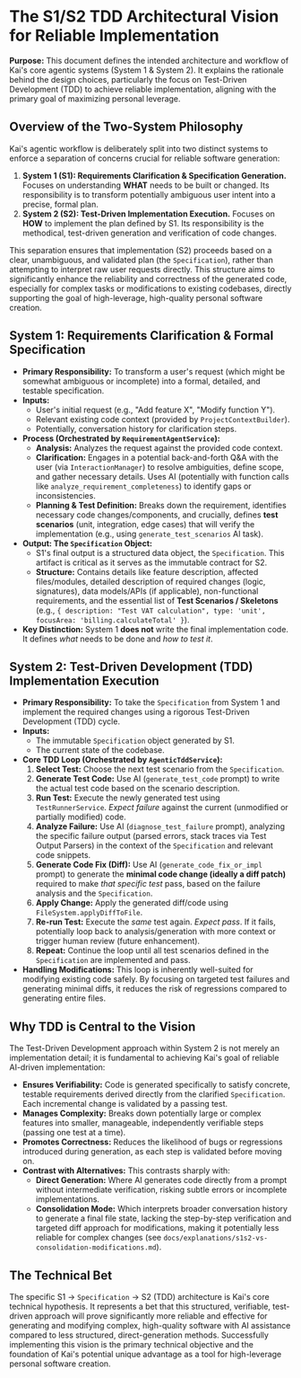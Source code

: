 # The S1/S2 TDD Architectural Vision for Reliable Implementation

**Purpose:** This document defines the intended architecture and workflow of Kai's core agentic systems (System 1 & System 2). It explains the rationale behind the design choices, particularly the focus on Test-Driven Development (TDD) to achieve reliable implementation, aligning with the primary goal of maximizing personal leverage.

## Overview of the Two-System Philosophy

Kai's agentic workflow is deliberately split into two distinct systems to enforce a separation of concerns crucial for reliable software generation:

1.  **System 1 (S1): Requirements Clarification & Specification Generation.** Focuses on understanding **WHAT** needs to be built or changed. Its responsibility is to transform potentially ambiguous user intent into a precise, formal plan.
2.  **System 2 (S2): Test-Driven Implementation Execution.** Focuses on **HOW** to implement the plan defined by S1. Its responsibility is the methodical, test-driven generation and verification of code changes.

This separation ensures that implementation (S2) proceeds based on a clear, unambiguous, and validated plan (the `Specification`), rather than attempting to interpret raw user requests directly. This structure aims to significantly enhance the reliability and correctness of the generated code, especially for complex tasks or modifications to existing codebases, directly supporting the goal of high-leverage, high-quality personal software creation.

## System 1: Requirements Clarification & Formal Specification

*   **Primary Responsibility:** To transform a user's request (which might be somewhat ambiguous or incomplete) into a formal, detailed, and testable specification.
*   **Inputs:**
    *   User's initial request (e.g., "Add feature X", "Modify function Y").
    *   Relevant existing code context (provided by `ProjectContextBuilder`).
    *   Potentially, conversation history for clarification steps.
*   **Process (Orchestrated by `RequirementAgentService`):**
    *   **Analysis:** Analyzes the request against the provided code context.
    *   **Clarification:** Engages in a potential back-and-forth Q&A with the user (via `InteractionManager`) to resolve ambiguities, define scope, and gather necessary details. Uses AI (potentially with function calls like `analyze_requirement_completeness`) to identify gaps or inconsistencies.
    *   **Planning & Test Definition:** Breaks down the requirement, identifies necessary code changes/components, and crucially, defines **test scenarios** (unit, integration, edge cases) that will verify the implementation (e.g., using `generate_test_scenarios` AI task).
*   **Output: The `Specification` Object:**
    *   S1's final output is a structured data object, the `Specification`. This artifact is critical as it serves as the immutable contract for S2.
    *   **Structure:** Contains details like feature description, affected files/modules, detailed description of required changes (logic, signatures), data models/APIs (if applicable), non-functional requirements, and the essential list of **Test Scenarios / Skeletons** (e.g., `{ description: "Test VAT calculation", type: 'unit', focusArea: 'billing.calculateTotal' }`).
*   **Key Distinction:** System 1 **does not** write the final implementation code. It defines *what* needs to be done and *how to test it*.

## System 2: Test-Driven Development (TDD) Implementation Execution

*   **Primary Responsibility:** To take the `Specification` from System 1 and implement the required changes using a rigorous Test-Driven Development (TDD) cycle.
*   **Inputs:**
    *   The immutable `Specification` object generated by S1.
    *   The current state of the codebase.
*   **Core TDD Loop (Orchestrated by `AgenticTddService`):**
    1.  **Select Test:** Choose the next test scenario from the `Specification`.
    2.  **Generate Test Code:** Use AI (`generate_test_code` prompt) to write the actual test code based on the scenario description.
    3.  **Run Test:** Execute the newly generated test using `TestRunnerService`. *Expect failure* against the current (unmodified or partially modified) code.
    4.  **Analyze Failure:** Use AI (`diagnose_test_failure` prompt), analyzing the specific failure output (parsed errors, stack traces via Test Output Parsers) in the context of the `Specification` and relevant code snippets.
    5.  **Generate Code Fix (Diff):** Use AI (`generate_code_fix_or_impl` prompt) to generate the **minimal code change (ideally a diff patch)** required to make *that specific test* pass, based on the failure analysis and the `Specification`.
    6.  **Apply Change:** Apply the generated diff/code using `FileSystem.applyDiffToFile`.
    7.  **Re-run Test:** Execute the *same* test again. *Expect pass*. If it fails, potentially loop back to analysis/generation with more context or trigger human review (future enhancement).
    8.  **Repeat:** Continue the loop until all test scenarios defined in the `Specification` are implemented and pass.
*   **Handling Modifications:** This loop is inherently well-suited for modifying existing code safely. By focusing on targeted test failures and generating minimal diffs, it reduces the risk of regressions compared to generating entire files.

## Why TDD is Central to the Vision

The Test-Driven Development approach within System 2 is not merely an implementation detail; it is fundamental to achieving Kai's goal of reliable AI-driven implementation:

*   **Ensures Verifiability:** Code is generated specifically to satisfy concrete, testable requirements derived directly from the clarified `Specification`. Each incremental change is validated by a passing test.
*   **Manages Complexity:** Breaks down potentially large or complex features into smaller, manageable, independently verifiable steps (passing one test at a time).
*   **Promotes Correctness:** Reduces the likelihood of bugs or regressions introduced during generation, as each step is validated before moving on.
*   **Contrast with Alternatives:** This contrasts sharply with:
    *   **Direct Generation:** Where AI generates code directly from a prompt without intermediate verification, risking subtle errors or incomplete implementations.
    *   **Consolidation Mode:** Which interprets broader conversation history to generate a final file state, lacking the step-by-step verification and targeted diff approach for modifications, making it potentially less reliable for complex changes (see `docs/explanations/s1s2-vs-consolidation-modifications.md`).

## The Technical Bet

The specific S1 -> `Specification` -> S2 (TDD) architecture is Kai's core technical hypothesis. It represents a bet that this structured, verifiable, test-driven approach will prove significantly more reliable and effective for generating and modifying complex, high-quality software with AI assistance compared to less structured, direct-generation methods. Successfully implementing this vision is the primary technical objective and the foundation of Kai's potential unique advantage as a tool for high-leverage personal software creation.